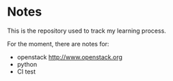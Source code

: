 # Notes
This is the repository used to track my learning process.

For the moment, there are notes for:
-  openstack http://www.openstack.org
-  python
-  CI test 

